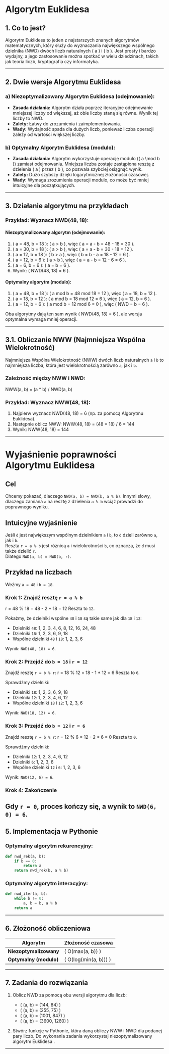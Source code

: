 # Algorytm Euklidesa  

## 1. Co to jest?  
Algorytm Euklidesa to jeden z najstarszych znanych algorytmów matematycznych, który służy do wyznaczania największego wspólnego dzielnika (NWD) dwóch liczb naturalnych \( a \) i \( b \). Jest prosty i bardzo wydajny, a jego zastosowanie można spotkać w wielu dziedzinach, takich jak teoria liczb, kryptografia czy informatyka.

---

## 2. Dwie wersje Algorytmu Euklidesa

### a) Niezoptymalizowany Algorytm Euklidesa (odejmowanie):  
- **Zasada działania:** Algorytm działa poprzez iteracyjne odejmowanie mniejszej liczby od większej, aż obie liczby staną się równe. Wynik tej liczby to NWD.  
- **Zalety:** Łatwy do zrozumienia i zaimplementowania.  
- **Wady:** Wydajność spada dla dużych liczb, ponieważ liczba operacji zależy od wartości większej liczby.  

### b) Optymalny Algorytm Euklidesa (modulo):  
- **Zasada działania:** Algorytm wykorzystuje operację modulo (\( a \mod b \)) zamiast odejmowania. Mniejsza liczba zostaje zastąpiona resztą z dzielenia \( a \) przez \( b \), co pozwala szybciej osiągnąć wynik.  
- **Zalety:** Dużo szybszy dzięki logarytmicznej złożoności czasowej.  
- **Wady:** Wymaga zrozumienia operacji modulo, co może być mniej intuicyjne dla początkujących.  

---

## 3. Działanie algorytmu na przykładach  

### Przykład: Wyznacz NWD(48, 18):  

#### Niezoptymalizowany algorytm (odejmowanie):  
1. \( a = 48, b = 18 \): \( a > b \), więc \( a = a - b = 48 - 18 = 30 \).  
2. \( a = 30, b = 18 \): \( a > b \), więc \( a = a - b = 30 - 18 = 12 \).  
3. \( a = 12, b = 18 \): \( b > a \), więc \( b = b - a = 18 - 12 = 6 \).  
4. \( a = 12, b = 6 \): \( a > b \), więc \( a = a - b = 12 - 6 = 6 \).  
5. \( a = 6, b = 6 \): \( a = b = 6 \).
6. Wynik: \( NWD(48, 18) = 6 \).  

#### Optymalny algorytm (modulo):  
1. \( a = 48, b = 18 \): \( a mod b  = 48 mod 18 = 12 ), więc \( a = 18, b = 12 \).  
2. \( a = 18, b = 12 \): \( a mod b  = 18 mod 12 = 6 ), więc \( a = 12, b = 6 \).  
3. \( a = 12, b = 6 \): \( a mod b  = 12 mod 6 = 0 ), więc \( NWD = b = 6 \).  

Oba algorytmy dają ten sam wynik \( NWD(48, 18) = 6 \), ale wersja optymalna wymaga mniej operacji.  

---
## 3.1. Obliczanie NWW (Najmniejsza Wspólna Wielokrotność)

Najmniejsza Wspólna Wielokrotność (NWW) dwóch liczb naturalnych `a` i `b` to najmniejsza liczba, która jest wielokrotnością zarówno `a`, jak i `b`.

### Zależność między NWW i NWD:

NWW(a, b) = (a * b) / NWD(a, b)

### Przykład: Wyznacz NWW(48, 18):

1. Najpierw wyznacz NWD(48, 18) = 6 (np. za pomocą Algorytmu Euklidesa).
2. Następnie oblicz NWW:
   NWW(48, 18) = (48 * 18) / 6 = 144
3. Wynik: NWW(48, 18) = 144

---
# Wyjaśnienie poprawności Algorytmu Euklidesa

## Cel
Chcemy pokazać, dlaczego `NWD(a, b) = NWD(b, a % b)`. Innymi słowy, dlaczego zamiana `a` na resztę z dzielenia `a % b` wciąż prowadzi do poprawnego wyniku.

## Intuicyjne wyjaśnienie
Jeśli `d` jest największym wspólnym dzielnikiem `a` i `b`, to `d` dzieli zarówno `a`, jak i `b`.  
Reszta `r = a % b` jest różnicą `a` i wielokrotności `b`, co oznacza, że `d` musi także dzielić `r`.  
Dlatego `NWD(a, b) = NWD(b, r)`.

## Przykład na liczbach
Weźmy `a = 48` i `b = 18`.

### Krok 1: Znajdź resztę `r = a % b`
r = 48 % 18 = 48 - 2 * 18 = 12
Reszta to `12`.

Pokażmy, że dzielniki wspólne `48` i `18` są takie same jak dla `18` i `12`:

- Dzielniki `48`: 1, 2, 3, 4, 6, 8, 12, 16, 24, 48  
- Dzielniki `18`: 1, 2, 3, 6, 9, 18  
- Wspólne dzielniki `48` i `18`: 1, 2, 3, 6  

Wynik: `NWD(48, 18) = 6`.

### Krok 2: Przejdź do `b = 18` i `r = 12`
Znajdź resztę `r = b % r`:
r = 18 % 12 = 18 - 1 * 12 = 6
Reszta to `6`.

Sprawdźmy dzielniki:
- Dzielniki `18`: 1, 2, 3, 6, 9, 18  
- Dzielniki `12`: 1, 2, 3, 4, 6, 12  
- Wspólne dzielniki `18` i `12`: 1, 2, 3, 6  

Wynik: `NWD(18, 12) = 6`.

### Krok 3: Przejdź do `b = 12` i `r = 6`
Znajdź resztę `r = b % r`:
r = 12 % 6 = 12 - 2 * 6 = 0
Reszta to `0`.

Sprawdźmy dzielniki:
- Dzielniki `12`: 1, 2, 3, 4, 6, 12  
- Dzielniki `6`: 1, 2, 3, 6  
- Wspólne dzielniki `12` i `6`: 1, 2, 3, 6  

Wynik: `NWD(12, 6) = 6`.

### Krok 4: Zakończenie
Gdy `r = 0`, proces kończy się, a wynik to `NWD(6, 0) = 6`.
---
## 5. Implementacja w Pythonie  

### Optymalny algorytm rekurencyjny:  
```python
def nwd_rek(a, b):
    if b == 0:
        return a
    return nwd_rek(b, a % b)
```

### Optymalny algorytm interacyjny:  
```python
def nwd_iter(a, b):
    while b != 0:
        a, b = b, a % b
    return a
```

---

## 6. Złożoność obliczeniowa  

| Algorytm                    | Złożoność czasowa               
|-----------------------------|---------------------------------|
| **Niezoptymalizowany**      | \( O(max(a, b)) \)            |         
| **Optymalny (modulo)**      | \( O(log(min(a, b))) \)      
---

## 7. Zadania do rozwiązania  

1. Oblicz NWD za pomocą obu wersji algorytmu dla liczb:  
   - \( (a, b) = (144, 84) \)  
   - \( (a, b) = (255, 75) \)  
   - \( (a, b) = (1001, 847) \)  
   - \( (a, b) = (3600, 1260) \)  

2.  Stwórz funkcję w Pythonie, która daną obliczy NWW i NWD dla podanej pary liczb.
    Do wykonania zadania wykorzystaj niezoptymalizowany algorytm Euklidesa .

---


